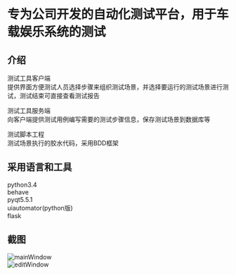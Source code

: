 # 专为公司开发的自动化测试平台，用于车载娱乐系统的测试
## 介绍
测试工具客户端  
提供界面方便测试人员选择步骤来组织测试场景，并选择要运行的测试场景进行测试，测试结束可直接查看测试报告  

测试工具服务端  
向客户端提供测试用例编写需要的测试步骤信息，保存测试场景到数据库等  

测试脚本工程  
测试场景执行的胶水代码，采用BDD框架

## 采用语言和工具
python3.4  
behave  
pyqt5.5.1  
uiautomator(python版)  
flask  
## 截图
![mainWindow](http://a.hiphotos.baidu.com/image/pic/item/b8389b504fc2d562bd1ca34fef1190ef76c66c7f.jpg)  
![editWindow](http://g.hiphotos.baidu.com/image/pic/item/37d12f2eb9389b5079fe93f08d35e5dde7116e0a.jpg)  
